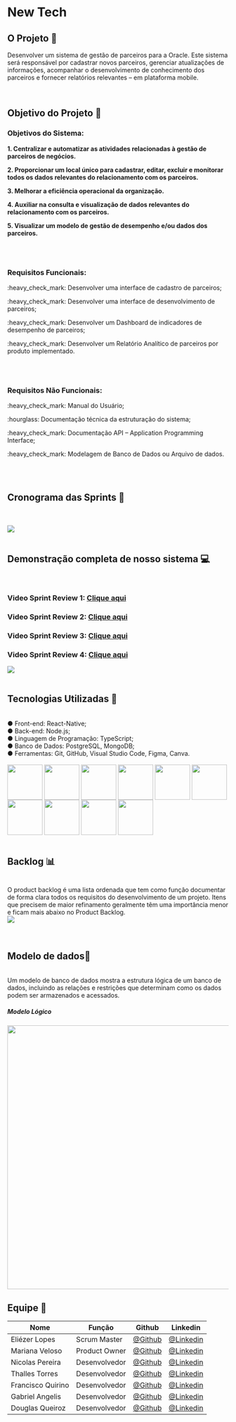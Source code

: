 <h1> New Tech </h1>


<h2> O Projeto 💼 </h2>

<p>Desenvolver um sistema de gestão de parceiros para a Oracle. Este sistema será responsável por
cadastrar novos parceiros, gerenciar atualizações de informações, acompanhar o desenvolvimento
de conhecimento dos parceiros e fornecer relatórios relevantes – em plataforma mobile.</p>

<br>

<h2>Objetivo do Projeto 📌</h2>

<h3>Objetivos do Sistema: </h3>
<p><b>1. Centralizar e automatizar as atividades relacionadas à gestão de parceiros de negócios.</p> </b>
<p><b>2. Proporcionar um local único para cadastrar, editar, excluir e monitorar todos os dados relevantes
do relacionamento com os parceiros.</p> </b>
<p><b>3. Melhorar a eficiência operacional da organização.</p> </b>
<p><b>4. Auxiliar na consulta e visualização de dados relevantes do relacionamento com os parceiros.</p> </b>
<p><b>5. Visualizar um modelo de gestão de desempenho e/ou dados dos parceiros.  </p> </b>
 
<br><br>
 
<h3> Requisitos Funcionais: </h3>

<p> :heavy_check_mark: Desenvolver uma interface de cadastro de parceiros; </p>
<p> :heavy_check_mark: Desenvolver uma interface de desenvolvimento de parceiros;  </p>
<p> :heavy_check_mark: Desenvolver um Dashboard de indicadores de desempenho de parceiros; </p>
<p> :heavy_check_mark: Desenvolver um Relatório Analítico de parceiros por produto implementado.</p>

<br><br>

<h3> Requisitos Não Funcionais: </h3> 

 <p> :heavy_check_mark: Manual do Usuário; </p>
 <p> :hourglass: Documentação técnica da estruturação do sistema; </p>
 <p> :heavy_check_mark: Documentação API – Application Programming Interface; </p>
 <p> :heavy_check_mark: Modelagem de Banco de Dados ou Arquivo de dados. </p>

 <br>
 <br>
 
<h2>Cronograma das Sprints 📆</h2>
<br>
<br>
<img align="center" src="Imagens/cronograma4.png"/>

<br>
<br>
<h2>Demonstração completa de nosso sistema 💻</h2><br>
<h3> Video Sprint Review 1: <a href="https://youtu.be/Wta7mGWDcBE?si=ktAhCTTZvtMGwAHO">Clique aqui</a></h3>
<h3> Video Sprint Review 2: <a href="https://youtu.be/CRgsnU3LqM0">Clique aqui</a></h3>
<h3> Video Sprint Review 3: <a href="https://youtu.be/vGfI9vLJpaE">Clique aqui</a></h3>
<h3> Video Sprint Review 4: <a href="https://youtu.be/KgosXmB8Zho">Clique aqui</a></h3>
<img align="center" src="#"/>
<br>
<br>

<h2>Tecnologias Utilizadas 🔧</h2>
<br>
● Front-end: React-Native;<br>
● Back-end: Node.js;<br>
● Linguagem de Programação: TypeScript;<br>
● Banco de Dados: PostgreSQL, MongoDB;<br>
● Ferramentas: Git, GitHub, Visual Studio Code, Figma, Canva.<br>
<div style="display: inline_blocks"><br>              
<img align="center"src="Imagens/react.png" height= "80" width= "80"/>
<img align="center"src="Imagens/nodejs.png" height= "80" width= "80"/>
<img align="center"src="Imagens/typescript.png" height= "80" width= "80"/>
<img align="center"src="Imagens/postgre.png" height= "80" width= "80"/>
<img align="center"src="Imagens/mongo.png" height= "80" width= "80"/>
<img align="center"src="Imagens/git.png" height= "80" width= "80"/>
<img align="center"src="Imagens/github.webp" height= "80" width= "80"/>
<img align="center"src="Imagens/vs.png" height= "80" width= "80"/>
<img align="center"src="Imagens/figma.png" height= "80" width= "80"/>
<img align="center"src="Imagens/canva.png" height= "80" width= "80"/>
<br>
<br>

<h2>Backlog 📊</h2><br>
 O product backlog é uma lista ordenada que tem como função documentar de forma clara todos os requisitos do desenvolvimento de um projeto. Itens que precisem de maior refinamento geralmente têm uma importância menor e ficam mais abaixo no Product Backlog.  
<br>
<img align="center" src="Imagens/backlog5.png"/>
<br>
<br>
<br>
<h2>Modelo de dados📑</h2><br>
 Um modelo de banco de dados mostra a estrutura lógica de um banco de dados, incluindo as relações e restrições que determinam como os dados podem ser armazenados e acessados.
<br>

<h5>Modelo Lógico<h5>
<img align="center"src="Imagens/SPRINT2-2024-05-05_15-11.png" height= "600" width= "1100"/>
<br>

<h2>Equipe 👾</h2>
 
 Nome|Função|Github|Linkedin 
-----|------|------|---------
Eliézer Lopes       |Scrum Master|[@Github](https://github.com/EliezerLopes1)|[@Linkedin](https://www.linkedin.com/in/eli%C3%A9zer-lopes-b89a4124a)
Mariana Veloso      |Product Owner|[@Github](https://github.com/Marih2210)|[@Linkedin](https://www.linkedin.com/in/mariana-veloso-979436231)
Nicolas Pereira     |Desenvolvedor|[@Github](https://github.com/NicolasPereira06)|[@Linkedin](https://www.linkedin.com/in/nicolaspereira06/)
Thalles Torres      |Desenvolvedor|[@Github](https://github.com/thallestorres)|[@Linkedin](www.linkedin.com/in/thalles-torres-83449a285)
Francisco Quirino   |Desenvolvedor|[@Github](https://www.github.com/ciscoquirino)|[@Linkedin](https://www.linkedin.com/in/francisco-quirino )
Gabriel Angelis     |Desenvolvedor|[@Github](https://github.com/GabrAngelis)|[@Linkedin](https://www.linkedin.com/in/gabriel-luis-de-angelis-b64816237/)
Douglas Queiroz     |Desenvolvedor|[@Github](https://github.com/douglaswe)|[@Linkedin](https://www.linkedin.com/in/douglas-queiroz-3b9a72212/)
<br>
<br>
